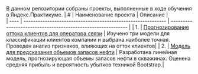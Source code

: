В данном репозитории собраны проекты, выполненные в ходе обучения в Яндекс.Практикуме.
| #    | Наименование проекта                | Описание         |                                           
| ---- | ------------------------------------------------------------ | ------------------------------------------------------------ | 
| 1.   | [Прогнозирование оттока клиентов для оператора связи](telecom) | Изучено три модели для классификации клиентов компании и выбрана наиболее точная. Проведен анализ признаков, влияющих на отток клиентов| 
| 2.   | [Модель для предсказания объемов запасов нефти](https://github.com/Nadezhda-Kochkina/Practicum_projects/tree/main/oil) | Разработана линейная модель, прогнозирующая объемы запасов нефти в скважинах. Оценена средняя прибыль и вероятность убытков техникой Bootstrap.|
